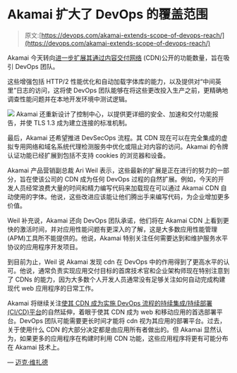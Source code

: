 # Akamai 扩大了 DevOps 的覆盖范围

> 原文:[https://devops.com/akamai-extends-scope-of-devops-reach/](https://devops.com/akamai-extends-scope-of-devops-reach/)

Akamai 今天转向[进一步扩展其通过内容交付网络](https://www.akamai.com/us/en/about/news/press/2019-press/akamai-introduces-edge-platform-enhancements.jsp) (CDN)公开的功能数量，旨在吸引 DevOps 团队。

这些增强包括 HTTP/2 性能优化和自动加载字体库的能力，以及提供对“中间英里”日志的访问，这将使 DevOps 团队能够在将这些更改投入生产之前，更精确地调查性能问题并在本地开发环境中测试逻辑。

![](../Images/f0483c7093c614fac69f39c78301560e.png) Akamai 还重新设计了控制中心，以提供更详细的安全、加速和交付功能报告，并使 TLS 1.3 成为建立连接的标准机制。

最后，Akamai 还希望推进 DevSecOps 流程。其 CDN 现在可以在完全集成的虚拟专用网络和域名系统代理检测服务中优化或阻止对内容的访问。Akamai 的令牌认证功能已经扩展到包括不支持 cookies 的浏览器和设备。

Akamai 产品营销副总裁 Ari Weil 表示，这些最新的扩展是正在进行的努力的一部分，旨在使该公司的 CDN 成为任何 DevOps 过程的自然扩展。例如，今天的开发人员经常浪费大量的时间和精力编写代码来加载现在可以通过 Akamai CDN 自动使用的字体。他说，这些改进应该能让他们腾出手来编写代码，为企业增加更多价值。

Weil 补充说，Akamai 还向 DevOps 团队承诺，他们将在 Akamai CDN 上看到更快的激活时间，并对应用性能问题有更深入的了解，这是大多数应用性能管理(APM)工具所不能提供的。他说，Akamai 特别关注任何需要达到和维护服务水平协议的应用程序开发项目。

到目前为止，Weil 说 Akamai 发现 cdn 在 DevOps 中的作用得到了更高水平的认可。他说，通常负责实现应用交付目标的首席技术官和企业架构师现在特别注意到了 CDNs 的能力，因为大多数个人开发人员通常没有足够关注如何自动完成构建现代 web 应用程序的日常工作。

Akamai 将继续关注[使其 CDN 成为实施 DevOps 流程的持续集成/持续部署(CI/CD)平台](https://devops.com/akamai-gives-devops-teams-more-control/)的自然延伸，着眼于使其 CDN 成为 web 和移动应用的首选部署平台。DevOps 团队可能需要更长时间才能将 cdn 视为其应用的部署平台。过去，关于使用什么 CDN 的大部分决定都是由应用所有者做出的。但 Akamai 显然认为，如果更多的应用程序在构建时利用 CDN 功能，这些应用程序将更有可能分布在 Akamai 技术上。

— [迈克·维扎德](https://devops.com/author/mike-vizard/)